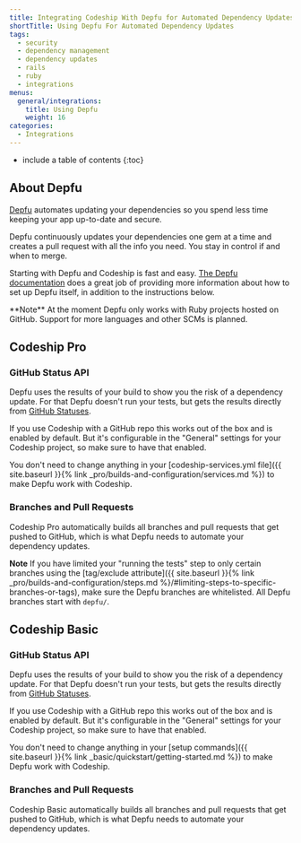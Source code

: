```yaml
---
title: Integrating Codeship With Depfu for Automated Dependency Updates
shortTitle: Using Depfu For Automated Dependency Updates
tags:
  - security
  - dependency management
  - dependency updates
  - rails
  - ruby
  - integrations
menus:
  general/integrations:
    title: Using Depfu
    weight: 16
categories:
  - Integrations
---
```


* include a table of contents
{:toc}

## About Depfu

[Depfu](https://depfu.com) automates updating your dependencies so you spend less time keeping your app up-to-date and secure.

Depfu continuously updates your dependencies one gem at a time and creates a pull request with all the info you need. You stay in control if and when to merge.

Starting with Depfu and Codeship is fast and easy. [The Depfu documentation](https://depfu.com/docs) does a great job of providing more information about how to set up Depfu itself, in addition to the instructions below.

<div class="info-block">
**Note** At the moment Depfu only works with Ruby projects hosted on GitHub. Support for more languages and other SCMs is planned.
</div>


## Codeship Pro

### GitHub Status API

Depfu uses the results of your build to show you the risk of a dependency update. For that Depfu doesn't run your tests, but gets the results directly from [GitHub Statuses](https://help.github.com/articles/about-statuses/).

If you use Codeship with a GitHub repo this works out of the box and is enabled by default. But it's configurable in the "General" settings for your Codeship project, so make sure to have that enabled.

You don't need to change anything in your [codeship-services.yml file]({{ site.baseurl }}{% link _pro/builds-and-configuration/services.md %}) to make Depfu work with Codeship.

### Branches and Pull Requests

Codeship Pro automatically builds all branches and pull requests that get pushed to GitHub, which is what Depfu needs to automate your dependency updates.

**Note** If you have limited your "running the tests" step to only certain branches using the [tag/exclude attribute]({{ site.baseurl }}{% link _pro/builds-and-configuration/steps.md %}/#limiting-steps-to-specific-branches-or-tags), make sure the Depfu branches are whitelisted. All Depfu branches start with `depfu/`.


## Codeship Basic

### GitHub Status API

Depfu uses the results of your build to show you the risk of a dependency update. For that Depfu doesn't run your tests, but gets the results directly from [GitHub Statuses](https://help.github.com/articles/about-statuses/).

If you use Codeship with a GitHub repo this works out of the box and is enabled by default. But it's configurable in the "General" settings for your Codeship project, so make sure to have that enabled.

You don't need to change anything in your [setup commands]({{ site.baseurl }}{% link _basic/quickstart/getting-started.md %}) to make Depfu work with Codeship.

### Branches and Pull Requests

Codeship Basic automatically builds all branches and pull requests that get pushed to GitHub, which is what Depfu needs to automate your dependency updates.
